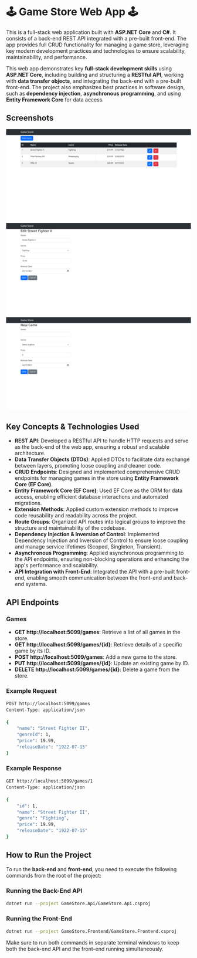 # 🕹️ Game Store Web App 🕹️

This is a full-stack web application built with **ASP.NET Core** and **C#**. It consists of a back-end REST API integrated with a pre-built front-end. The app provides full CRUD functionality for managing a game store, leveraging key modern development practices and technologies to ensure scalability, maintainability, and performance.

This web app demonstrates key **full-stack development skills** using **ASP.NET Core**, including building and structuring a **RESTful API**, working with **data transfer objects**, and integrating the back-end with a pre-built front-end. The project also emphasizes best practices in software design, such as **dependency injection**, **asynchronous programming**, and using **Entity Framework Core** for data access.

## Screenshots

![](/images/list-games-screen.png)
![](/images/edit-game-screen.png)
![](/images/new-game-screen.png)

## Key Concepts & Technologies Used

- **REST API**: Developed a RESTful API to handle HTTP requests and serve as the back-end of the web app, ensuring a robust and scalable architecture.
- **Data Transfer Objects (DTOs)**: Applied DTOs to facilitate data exchange between layers, promoting loose coupling and cleaner code.
- **CRUD Endpoints**: Designed and implemented comprehensive CRUD endpoints for managing games in the store using **Entity Framework Core (EF Core)**.
- **Entity Framework Core (EF Core)**: Used EF Core as the ORM for data access, enabling efficient database interactions and automated migrations.
- **Extension Methods**: Applied custom extension methods to improve code reusability and readability across the project.
- **Route Groups**: Organized API routes into logical groups to improve the structure and maintainability of the codebase.
- **Dependency Injection & Inversion of Control**: Implemented Dependency Injection and Inversion of Control to ensure loose coupling and manage service lifetimes (Scoped, Singleton, Transient).
- **Asynchronous Programming**: Applied asynchronous programming to the API endpoints, ensuring non-blocking operations and enhancing the app's performance and scalability.
- **API Integration with Front-End**: Integrated the API with a pre-built front-end, enabling smooth communication between the front-end and back-end systems.

## API Endpoints

### Games

- **GET http://localhost:5099/games**: Retrieve a list of all games in the store.
- **GET http://localhost:5099/games/{id}**: Retrieve details of a specific game by its ID.
- **POST http://localhost:5099/games**: Add a new game to the store.
- **PUT http://localhost:5099/games/{id}**: Update an existing game by ID.
- **DELETE http://localhost:5099/games/{id}**: Delete a game from the store.

### Example Request

```bash
POST http://localhost:5099/games
Content-Type: application/json

{
    "name": "Street Fighter II",
    "genreId": 1,
    "price": 19.99,
    "releaseDate": "1922-07-15"
}
```

### Example Response
```bash
GET http://localhost:5099/games/1
Content-Type: application/json

{
    "id": 1,
    "name": "Street Fighter II",
    "genre": "Fighting",
    "price": 19.99,
    "releaseDate": "1922-07-15"
}
```

## How to Run the Project

To run the **back-end** and **front-end**, you need to execute the following commands from the root of the project:

### Running the Back-End API

```bash
dotnet run --project GameStore.Api/GameStore.Api.csproj
```

### Running the Front-End

```bash
dotnet run --project GameStore.Frontend/GameStore.Frontend.csproj
```

Make sure to run both commands in separate terminal windows to keep both the back-end API and the front-end running simultaneously.